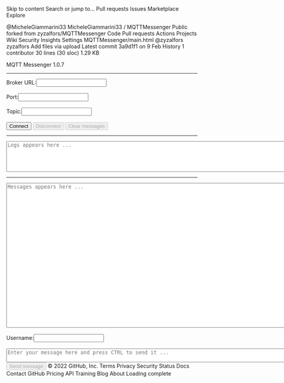 Skip to content
Search or jump to…
Pull requests
Issues
Marketplace
Explore
 
@MicheleGiammarini33 
MicheleGiammarini33
/
MQTTMessenger
Public
forked from zyzalfors/MQTTMessenger
Code
Pull requests
Actions
Projects
Wiki
Security
Insights
Settings
MQTTMessenger/main.html
@zyzalfors
zyzalfors Add files via upload
Latest commit 3a9d1f1 on 9 Feb
 History
 1 contributor
30 lines (30 sloc)  1.29 KB
   
<!DOCTYPE html>
<html>
<head>
<title>MQTT Messenger 1.0.7</title>
<script src="https://cdnjs.cloudflare.com/ajax/libs/paho-mqtt/1.1.0/paho-mqtt.min.js"></script>
<script src="script.js"></script>
<link rel="stylesheet" type="text/css" href="style.css"/>
</head>
MQTT Messenger 1.0.7
<hr>
<label>Broker URL:</label><input type="text" id="brokerURL">
<br><br>
<label>Port:</label><input type="number" min="0" id="port">
<br><br>
<label>Topic:</label><input type="text" id="topic">
<br><br>
<input type="button" value="Connect" id="connect" onclick="connect()">
<input type="button" value="Disconnect" id="disconnect" onclick="disconnect()" disabled>
<input type="button" value="Clear messages" id="clear" onclick="clearMessages()" disabled>
<hr>
<textarea id="logs" rows="5" cols="90" placeholder="Logs appears here ..." readonly></textarea>
<hr>
<textarea id="messages" rows="25" cols="90" placeholder="Messages appears here ..." readonly></textarea>
<br><br>
<label>Username:</label><input type="text" id="username">
<br><br>
<textarea id="message" rows="2" cols="90" onkeydown="onKeyPressed()" oninput="checkText()" placeholder="Enter your message here and press CTRL to send it ..."></textarea>
<br>
<input type="button" value="Send message" id="send" onclick="sendMessage()" disabled>
</html>
© 2022 GitHub, Inc.
Terms
Privacy
Security
Status
Docs
Contact GitHub
Pricing
API
Training
Blog
About
Loading complete

